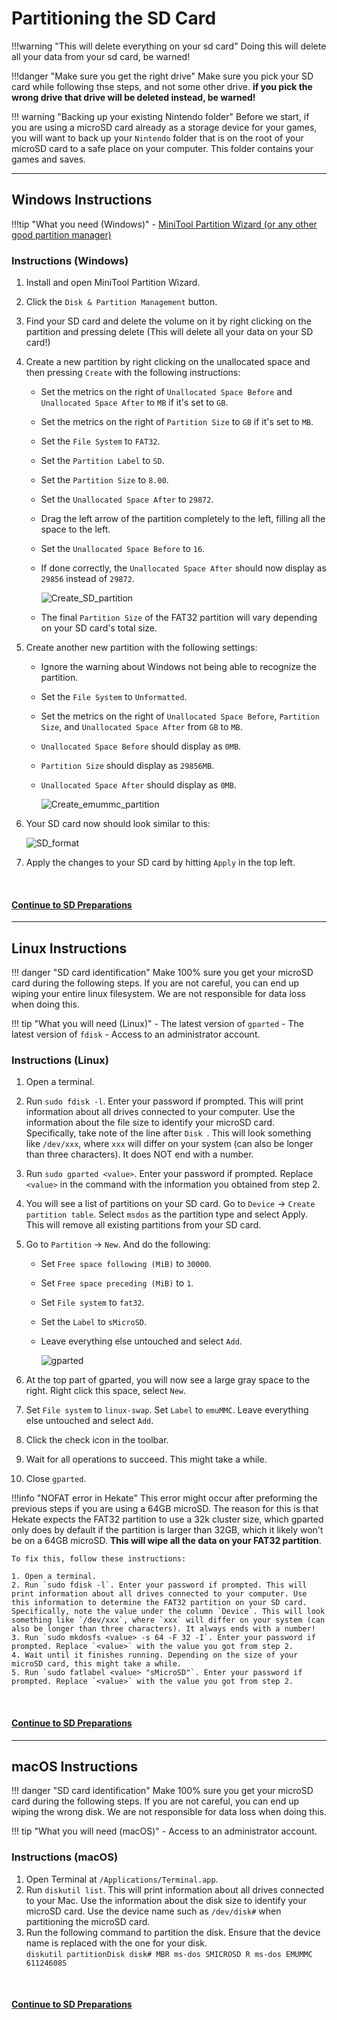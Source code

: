 # Partitioning the SD Card 

!!!warning "This will delete everything on your sd card"
	Doing this will delete all your data from your sd card, be warned!

!!!danger "Make sure you get the right drive"
	Make sure you pick your SD card while following thse steps, and not some other drive. **if you pick the wrong drive that drive will be deleted instead, be warned!** 

!!! warning "Backing up your existing Nintendo folder"
	Before we start, if you are using a microSD card already as a storage device for your games, you will want to back up your `Nintendo` folder that is on the root of your microSD card to a safe place on your computer. This folder contains your games and saves.

-----

## Windows Instructions

!!!tip "What you need (Windows)"
	- [MiniTool Partition Wizard (or any other good partition manager)](https://www.partitionwizard.com/download/v11/pw11-free.exe)


### Instructions (Windows)

1. Install and open MiniTool Partition Wizard.
2. Click the `Disk & Partition Management` button.
3. Find your SD card and delete the volume on it by right clicking on the partition and pressing delete (This will delete all your data on your SD card!)
4. Create a new partition by right clicking on the unallocated space and then pressing `Create` with the following instructions:
	- Set the metrics on the right of `Unallocated Space Before` and `Unallocated Space After` to `MB` if it's set to `GB`.
	- Set the metrics on the right of `Partition Size` to `GB` if it's set to `MB`.
	- Set the `File System` to `FAT32`.
	- Set the `Partition Label` to `SD`.
	- Set the `Partition Size` to `8.00`.
	- Set the `Unallocated Space After` to `29872`.
	- Drag the left arrow of the partition completely to the left, filling all the space to the left.
	- Set the `Unallocated Space Before` to `16`.
	- If done correctly, the `Unallocated Space After` should now display as `29856` instead of `29872`.

		![Create_SD_partition](../img/minitool1.png)



	- The final `Partition Size` of the FAT32 partition will vary depending on your SD card's total size.

5. Create another new partition with the following settings:
	- Ignore the warning about Windows not being able to recognize the partition.
	- Set the `File System` to `Unformatted`.
	- Set the metrics on the right of `Unallocated Space Before`, `Partition Size`, and `Unallocated Space After` from `GB` to `MB`.
	- `Unallocated Space Before` should display as `0MB`.
	- `Partition Size` should display as `29856MB`.
	- `Unallocated Space After` should display as `0MB`.


		![Create_emummc_partition](../img/minitool2.png)


6. Your SD card now should look similar to this:
   
	![SD_format](../img/emummc_final_minitool.png)

7. Apply the changes to your SD card by hitting `Apply` in the top left.

&nbsp;

#### [Continue to SD Preparations <i class="fa fa-arrow-circle-right fa-lg"></i>](sd_preparation.md)

-----
## Linux Instructions

!!! danger "SD card identification"
	Make 100% sure you get your microSD card during the following steps. If you are not careful, you can end up wiping your entire linux filesystem. We are not responsible for data loss when doing this.

!!! tip "What you will need (Linux)"
    - The latest version of `gparted`
    - The latest version of `fdisk`
	- Access to an administrator account.

### Instructions (Linux)

1. Open a terminal.
2. Run `sudo fdisk -l`. Enter your password if prompted. This will print information about all drives connected to your computer. Use the information about the file size to identify your microSD card. Specifically, take note of the line after `Disk `. This will look something like `/dev/xxx`, where `xxx` will differ on your system (can also be longer than three characters). It does NOT end with a number.
3. Run `sudo gparted <value>`. Enter your password if prompted. Replace `<value>` in the command with the information you obtained from step 2.
4. You will see a list of partitions on your SD card. Go to `Device` -> `Create partition table`. Select `msdos` as the partition type and select Apply. This will remove all existing partitions from your SD card.
5. Go to `Partition` -> `New`. And do the following:
    - Set `Free space following (MiB)` to `30000`. 
    - Set `Free space preceding (MiB)` to `1`. 
    - Set `File system` to `fat32`. 
    - Set the `Label` to `sMicroSD`. 
    - Leave everything else untouched and select `Add`.

		![gparted](../img/gparted.png)

1. At the top part of gparted, you will now see a large gray space to the right. Right click this space, select `New`.
2. Set `File system` to `linux-swap`. Set `Label` to `emuMMC`. Leave everything else untouched and select `Add`.
3. Click the check icon in the toolbar.
4.  Wait for all operations to succeed. This might take a while.
5.  Close `gparted`.

!!!info "NOFAT error in Hekate"
	This error might occur after preforming the previous steps if you are using a 64GB microSD. The reason for this is that Hekate expects the FAT32 partition to use a 32k cluster size, which gparted only does by default if the partition is larger than 32GB, which it likely won't be on a 64GB microSD. **This will wipe all the data on your FAT32 partition**.

	To fix this, follow these instructions:

	1. Open a terminal.
	2. Run `sudo fdisk -l`. Enter your password if prompted. This will print information about all drives connected to your computer. Use this information to determine the FAT32 partition on your SD card. Specifically, note the value under the column `Device`. This will look something like `/dev/xxx`, where `xxx` will differ on your system (can also be longer than three characters). It always ends with a number!
	3. Run `sudo mkdosfs <value> -s 64 -F 32 -I`. Enter your password if prompted. Replace `<value>` with the value you got from step 2.
	4. Wait until it finishes running. Depending on the size of your microSD card, this might take a while.
	5. Run `sudo fatlabel <value> "sMicroSD"`. Enter your password if prompted. Replace `<value>` with the value you got from step 2.

&nbsp;

#### [Continue to SD Preparations <i class="fa fa-arrow-circle-right fa-lg"></i>](sd_preparation.md)

-----
## macOS Instructions

!!! danger "SD card identification"
	Make 100% sure you get your microSD card during the following steps. If you are not careful, you can end up wiping the wrong disk. We are not responsible for data loss when doing this.

!!! tip "What you will need (macOS)"
    - Access to an administrator account.

### Instructions (macOS)

1. Open Terminal at `/Applications/Terminal.app`.
2. Run `diskutil list`. This will print information about all drives connected to your Mac. Use the information about the disk size to identify your microSD card. Use the device name such as `/dev/disk#` when partitioning the microSD card.
3. Run the following command to partition the disk. Ensure that the device name is replaced with the one for your disk.  
`diskutil partitionDisk disk# MBR ms-dos SMICROSD R ms-dos EMUMMC 61124608S`

&nbsp;

#### [Continue to SD Preparations <i class="fa fa-arrow-circle-right fa-lg"></i>](sd_preparation.md)
